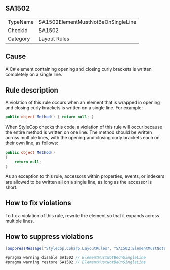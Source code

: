 ﻿## SA1502

<table>
<tr>
  <td>TypeName</td>
  <td>SA1502ElementMustNotBeOnSingleLine</td>
</tr>
<tr>
  <td>CheckId</td>
  <td>SA1502</td>
</tr>
<tr>
  <td>Category</td>
  <td>Layout Rules</td>
</tr>
</table>

## Cause

A C# element containing opening and closing curly brackets is written completely on a single line.

## Rule description

A violation of this rule occurs when an element that is wrapped in opening and closing curly brackets is written on a single line. For example:

```csharp
public object Method() { return null; }
```

When StyleCop checks this code, a violation of this rule will occur because the entire method is written on one line. The method should be written across multiple lines, with the opening and closing curly brackets each on their own line, as follows:

```csharp
public object Method()
{
    return null; 
}
```

As an exception to this rule, accessors within properties, events, or indexers are allowed to be written all on a single line, as long as the accessor is short.

## How to fix violations

To fix a violation of this rule, rewrite the element so that it expands across multiple lines.

## How to suppress violations

```csharp
[SuppressMessage("StyleCop.CSharp.LayoutRules", "SA1502:ElementMustNotBeOnSingleLine", Justification = "Reviewed.")]
```

```csharp
#pragma warning disable SA1502 // ElementMustNotBeOnSingleLine
#pragma warning restore SA1502 // ElementMustNotBeOnSingleLine
```
